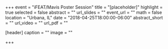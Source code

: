 +++
event = "iFEAT/Mavis Poster Session"
title = "[placeholder]"
highlight = true
selected = false
abstract = ""
url_slides = ""
event_url = ""
math = false
location = "Urbana, IL"
date = "2018-04-25T18:00:00-06:00"
abstract_short = ""
url_video = ""
url_pdf = ""

[header]
  caption = ""
  image = ""

+++

